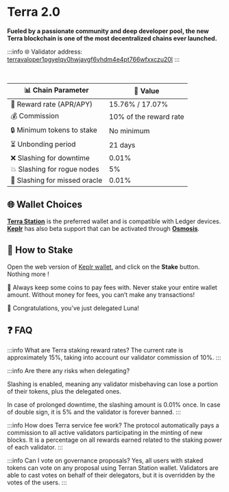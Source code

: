 # Terra 2.0

**Fueled by a passionate community and deep developer pool, the new Terra blockchain is one of the most decentralized chains ever launched.** 

:::info
🌐 Validator address: [terravaloper1pgyelqv0hwjavgf6vhdm4e4pt766wfxxczu20l](https://finder.terra.money/mainnet/validator/terravaloper1pgyelqv0hwjavgf6vhdm4e4pt766wfxxczu20l)
:::

<br/>

| 📊 Chain Parameter            | 🎯 Value               |
|-------------------------------|------------------------|
| 🎁 Reward rate (APR/APY)      | 15.76% / 17.07%        |
| 💰 Commission                 | 10% of the reward rate |
| 🔒 Minimum tokens to stake    | No minimum             |
| ⏳ Unbonding period            | 21 days                |
| ❌ Slashing for downtime       | 0.01%                  |
| 💥 Slashing for rogue nodes   | 5%                     |
| 🎯 Slashing for missed oracle | 0.01%                  |

## 🌐 Wallet Choices

**[Terra Station](https://docs.terra.money/docs/learn/terra-station/download/terra-station-desktop.html)** is the preferred wallet and is compatible with Ledger devices. **[Keplr](https://wallet.keplr.app/)** has also beta support that can be activated through **[Osmosis](https://app.osmosis.zone/assets)**.

## 🏁 How to Stake

Open the web version of <a href="https://wallet.keplr.app/chains/terra?modal=validator&chain=phoenix-1&validator_address=terravaloper1pgyelqv0hwjavgf6vhdm4e4pt766wfxxczu20l" target="_blank" rel="noopener noreferrer">Keplr wallet</a>, and click on the **Stake** button. Nothing more !

🚨 Always keep some coins to pay fees with. Never stake your entire wallet amount. Without money for fees, you can’t make any transactions!

🎉 Congratulations, you’ve just delegated Luna!

## ❓ FAQ

:::info What are Terra staking reward rates?
The current rate is approximately 15%, taking into account our validator commission of 10%.
:::

:::info Are there any risks when delegating?

Slashing is enabled, meaning any validator misbehaving can lose a portion of their tokens, plus the delegated ones.

In case of prolonged downtime, the slashing amount is 0.01% once. In case of double sign, it is 5% and the validator is forever banned.
:::

:::info How does Terra service fee work?
The protocol automatically pays a commission to all active validators participating in the minting of new blocks. It is a percentage on all rewards earned related to the staking power of each validator.
:::

:::info Can I vote on governance proposals?
Yes, all users with staked tokens can vote on any proposal using Terran Station wallet.
Validators are able to cast votes on behalf of their delegators, but it is overridden by the votes of the users.
:::
